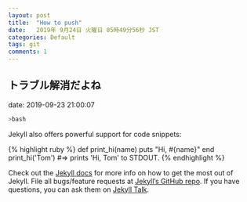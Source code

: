 ```yaml
---
layout: post
title:  "How to push"
date:   2019年 9月24日 火曜日 05時49分56秒 JST
categories: Default
tags: git
comments: 1
---
```

## トラブル解消だよね
date:   2019-09-23 21:00:07

```bash
>bash
```

Jekyll also offers powerful support for code snippets:

{% highlight ruby %}
def print_hi(name)
  puts "Hi, #{name}"
end
print_hi('Tom')
#=> prints 'Hi, Tom' to STDOUT.
{% endhighlight %}

Check out the [Jekyll docs][jekyll-docs] for more info on how to get the most out of Jekyll. File all bugs/feature requests at [Jekyll’s GitHub repo][jekyll-gh]. If you have questions, you can ask them on [Jekyll Talk][jekyll-talk].

[jekyll-docs]: https://jekyllrb.com/docs/home
[jekyll-gh]:   https://github.com/jekyll/jekyll
[jekyll-talk]: https://talk.jekyllrb.com/
